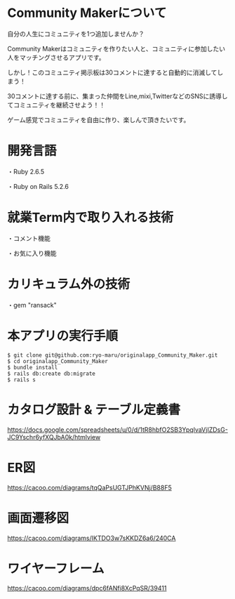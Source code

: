 # Community Makerについて

自分の人生にコミュニティを1つ追加しませんか？

Community Makerはコミュニティを作りたい人と、コミュニティに参加したい人をマッチングさせるアプリです。

しかし！このコミュニティ掲示板は30コメントに達すると自動的に消滅してしまう！

30コメントに達する前に、集まった仲間をLine,mixi,TwitterなどのSNSに誘導してコミュニティを継続させよう！！

ゲーム感覚でコミュニティを自由に作り、楽しんで頂きたいです。

# 開発言語

・Ruby 2.6.5

・Ruby on Rails 5.2.6

# 就業Term内で取り入れる技術

・コメント機能

・お気に入り機能

# カリキュラム外の技術
・gem "ransack"

# 本アプリの実行手順

    $ git clone git@github.com:ryo-maru/originalapp_Community_Maker.git
    $ cd originalapp_Community_Maker
    $ bundle install
    $ rails db:create db:migrate
    $ rails s

# カタログ設計 & テーブル定義書

https://docs.google.com/spreadsheets/u/0/d/1tR8hbfO2SB3YpqlvaVjIZDsG-JC9Yschr6yfXQJbA0k/htmlview

# ER図

https://cacoo.com/diagrams/tqQaPsUGTJPhKVNj/B88F5

# 画面遷移図

https://cacoo.com/diagrams/IKTDO3w7sKKDZ6a6/240CA

# ワイヤーフレーム

https://cacoo.com/diagrams/dpc6fANfi8XcPqSR/39411

